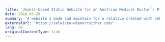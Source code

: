 ```yaml
---
title: 'Jeykll-based Static Website for an Austrian Medical Doctor´s Practice'
date: 2018-05-28
summary: 'A website I made and maintain for a relative created with Jekyll and hosted on Firebase Hosting.'
externalUrl: 'https://selwicka-wienerroither.com/'
lang: de
originalContentType: link
---
```

